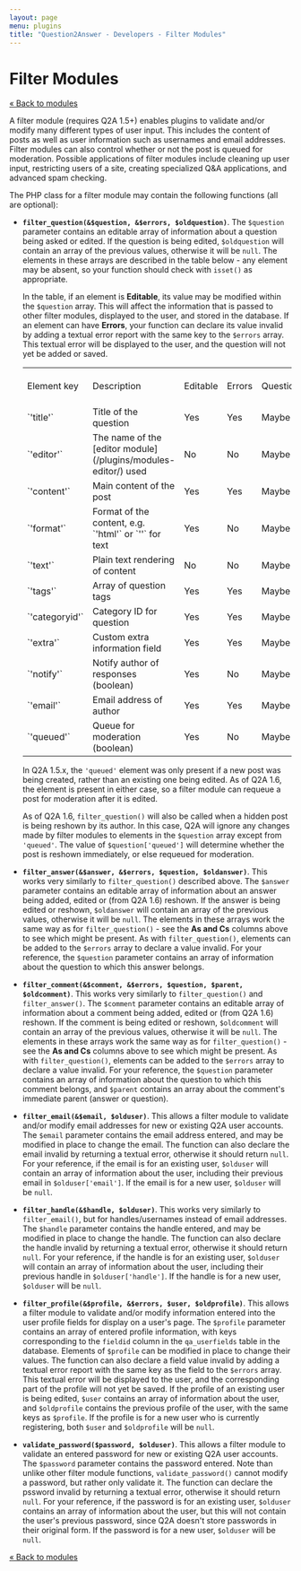 ```yaml
---
layout: page
menu: plugins
title: "Question2Answer - Developers - Filter Modules"
---
```


# Filter Modules

[« Back to modules](/plugins/modules/)

A filter module (requires Q2A 1.5+) enables plugins to validate and/or modify many different types of user input. This includes the content of posts as well as user information such as usernames and email addresses. Filter modules can also control whether or not the post is queued for moderation. Possible applications of filter modules include cleaning up user input, restricting users of a site, creating specialized Q&A applications, and advanced spam checking.

The PHP class for a filter module may contain the following functions (all are optional):

- **`filter_question(&$question, &$errors, $oldquestion)`**. The `$question` parameter contains an editable array of information about a question being asked or edited. If the question is being edited, `$oldquestion` will contain an array of the previous values, otherwise it will be `null`. The elements in these arrays are described in the table below - any element may be absent, so your function should check with `isset()` as appropriate.

    In the table, if an element is **Editable**, its value may be modified within the `$question` array. This will affect the information that is passed to other filter modules, displayed to the user, and stored in the database. If an element can have **Errors**, your function can declare its value invalid by adding a textual error report with the same key to the `$errors` array. This textual error will be displayed to the user, and the question will not yet be added or saved.

    <table class="parameters">
    <tbody>
        <tr class="titles">
            <td>Element key</td>
            <td>Description</td>
            <td>Editable</td>
            <td>Errors</td>
            <td>Questions</td>
            <td>As and Cs</td>
        </tr>
        <tr>
            <td>`'title'`</td>
            <td>Title of the question</td>
            <td>Yes</td>
            <td>Yes</td>
            <td>Maybe</td>
            <td>No</td>
        </tr>
        <tr>
            <td>`'editor'`</td>
            <td>The name of the [editor module](/plugins/modules-editor/) used</td>
            <td>No</td>
            <td>No</td>
            <td>Maybe</td>
            <td>Maybe</td>
        </tr>
        <tr>
            <td>`'content'`</td>
            <td>Main content of the post</td>
            <td>Yes</td>
            <td>Yes</td>
            <td>Maybe</td>
            <td>Maybe</td>
        </tr>
        <tr>
            <td>`'format'`</td>
            <td>Format of the content, e.g. `'html'` or `''` for text</td>
            <td>Yes</td>
            <td>No</td>
            <td>Maybe</td>
            <td>Maybe</td>
        </tr>
        <tr>
            <td>`'text'`</td>
            <td>Plain text rendering of content</td>
            <td>No</td>
            <td>No</td>
            <td>Maybe</td>
            <td>Maybe</td>
        </tr>
        <tr>
            <td>`'tags'`</td>
            <td>Array of question tags</td>
            <td>Yes</td>
            <td>Yes</td>
            <td>Maybe</td>
            <td>No</td>
        </tr>
        <tr>
            <td>`'categoryid'`</td>
            <td>Category ID for question</td>
            <td>Yes</td>
            <td>Yes</td>
            <td>Maybe</td>
            <td>No</td>
        </tr>
        <tr>
            <td>`'extra'`</td>
            <td>Custom extra information field</td>
            <td>Yes</td>
            <td>Yes</td>
            <td>Maybe</td>
            <td>No</td>
        </tr>
        <tr>
            <td>`'notify'`</td>
            <td>Notify author of responses (boolean)</td>
            <td>Yes</td>
            <td>No</td>
            <td>Maybe</td>
            <td>Maybe</td>
        </tr>
        <tr>
            <td>`'email'`</td>
            <td>Email address of author</td>
            <td>Yes</td>
            <td>Yes</td>
            <td>Maybe</td>
            <td>Maybe</td>
        </tr>
        <tr>
            <td>`'queued'`</td>
            <td>Queue for moderation (boolean)</td>
            <td>Yes</td>
            <td>No</td>
            <td>Maybe</td>
            <td>Maybe</td>
        </tr>
    </tbody>
    </table>

    In Q2A 1.5.x, the `'queued'` element was only present if a new post was being created, rather than an existing one being edited. As of Q2A 1.6, the element is present in either case, so a filter module can requeue a post for moderation after it is edited.

    As of Q2A 1.6, `filter_question()` will also be called when a hidden post is being reshown by its author. In this case, Q2A will ignore any changes made by filter modules to elements in the `$question` array except from `'queued'`. The value of `$question['queued']` will determine whether the post is reshown immediately, or else requeued for moderation.

- **`filter_answer(&$answer, &$errors, $question, $oldanswer)`**. This works very similarly to `filter_question()` described above. The `$answer` parameter contains an editable array of information about an answer being added, edited or (from Q2A 1.6) reshown. If the answer is being edited or reshown, `$oldanswer` will contain an array of the previous values, otherwise it will be `null`. The elements in these arrays work the same way as for `filter_question()` - see the **As and Cs** columns above to see which might be present. As with `filter_question()`, elements can be added to the `$errors` array to declare a value invalid. For your reference, the `$question` parameter contains an array of information about the question to which this answer belongs.

- **`filter_comment(&$comment, &$errors, $question, $parent, $oldcomment)`**. This works very similarly to `filter_question()` and `filter_answer()`. The `$comment` parameter contains an editable array of information about a comment being added, edited or (from Q2A 1.6) reshown. If the comment is being edited or reshown, `$oldcomment` will contain an array of the previous values, otherwise it will be `null`. The elements in these arrays work the same way as for `filter_question()` - see the **As and Cs** columns above to see which might be present. As with `filter_question()`, elements can be added to the `$errors` array to declare a value invalid. For your reference, the `$question` parameter contains an array of information about the question to which this comment belongs, and `$parent` contains an array about the comment's immediate parent (answer or question).

- **`filter_email(&$email, $olduser)`**. This allows a filter module to validate and/or modify email addresses for new or existing Q2A user accounts. The `$email` parameter contains the email address entered, and may be modified in place to change the email. The function can also declare the email invalid by returning a textual error, otherwise it should return `null`. For your reference, if the email is for an existing user, `$olduser` will contain an array of information about the user, including their previous email in `$olduser['email']`. If the email is for a new user, `$olduser` will be `null`.

- **`filter_handle(&$handle, $olduser)`**. This works very similarly to `filter_email()`, but for handles/usernames instead of email addresses. The `$handle` parameter contains the handle entered, and may be modified in place to change the handle. The function can also declare the handle invalid by returning a textual error, otherwise it should return `null`. For your reference, if the handle is for an existing user, `$olduser` will contain an array of information about the user, including their previous handle in `$olduser['handle']`. If the handle is for a new user, `$olduser` will be `null`.

- **`filter_profile(&$profile, &$errors, $user, $oldprofile)`**. This allows a filter module to validate and/or modify information entered into the user profile fields for display on a user's page. The `$profile` parameter contains an array of entered profile information, with keys corresponding to the `fieldid` column in the `qa_userfields` table in the database. Elements of `$profile` can be modified in place to change their values. The function can also declare a field value invalid by adding a textual error report with the same key as the field to the `$errors` array. This textual error will be displayed to the user, and the corresponding part of the profile will not yet be saved. If the profile of an existing user is being edited, `$user` contains an array of information about the user, and `$oldprofile` contains the previous profile of the user, with the same keys as `$profile`. If the profile is for a new user who is currently registering, both `$user` and `$oldprofile` will be `null`.

- **`validate_password($password, $olduser)`**. This allows a filter module to validate an entered password for new or existing Q2A user accounts. The `$password` parameter contains the password entered. Note than unlike other filter module functions, `validate_password()` cannot modify a password, but rather only validate it. The function can declare the pssword invalid by returning a textual error, otherwise it should return `null`. For your reference, if the password is for an existing user, `$olduser` contains an array of information about the user, but this will not contain the user's previous password, since Q2A doesn't store passwords in their original form. If the password is for a new user, `$olduser` will be `null`.

[« Back to modules](/plugins/modules/)
